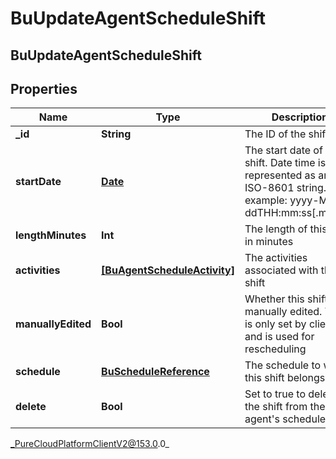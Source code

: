 # BuUpdateAgentScheduleShift

## BuUpdateAgentScheduleShift

## Properties

|Name | Type | Description | Notes|
|------------ | ------------- | ------------- | -------------|
| **_id** | **String** | The ID of the shift | [optional] |
| **startDate** | [**Date**](Date) | The start date of this shift. Date time is represented as an ISO-8601 string. For example: yyyy-MM-ddTHH:mm:ss[.mmm]Z | [optional] |
| **lengthMinutes** | **Int** | The length of this shift in minutes | [optional] |
| **activities** | [**[BuAgentScheduleActivity]**](BuAgentScheduleActivity) | The activities associated with this shift | [optional] |
| **manuallyEdited** | **Bool** | Whether this shift was manually edited. This is only set by clients and is used for rescheduling | [optional] |
| **schedule** | [**BuScheduleReference**](BuScheduleReference) | The schedule to which this shift belongs | [optional] |
| **delete** | **Bool** | Set to true to delete the shift from the agent&#39;s schedule | [optional] |



_PureCloudPlatformClientV2@153.0.0_
